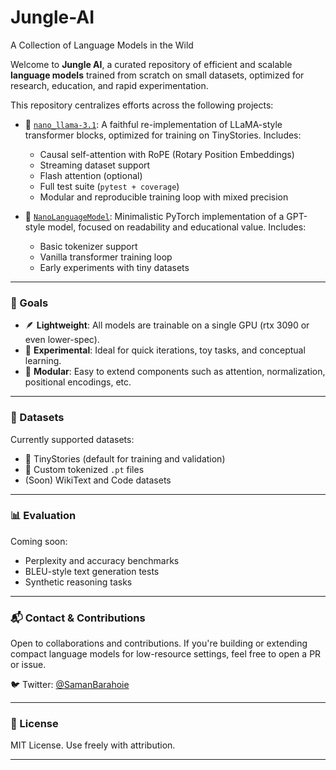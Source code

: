 # Jungle-AI
A Collection of Language Models in the Wild



Welcome to **Jungle AI**, a curated repository of efficient and scalable **language models** trained from scratch on small datasets, optimized for research, education, and rapid experimentation.

This repository centralizes efforts across the following projects:

* 🔬 [`nano_llama-3.1`](https://github.com/SamanBarahoie/nano_llama-3.1): A faithful re-implementation of LLaMA-style transformer blocks, optimized for training on TinyStories. Includes:

  * Causal self-attention with RoPE (Rotary Position Embeddings)
  * Streaming dataset support
  * Flash attention (optional)
  * Full test suite (`pytest + coverage`)
  * Modular and reproducible training loop with mixed precision

* 🧠 [`NanoLanguageModel`](https://github.com/SamanBarahoie/NanoLanguageModel): Minimalistic PyTorch implementation of a GPT-style model, focused on readability and educational value. Includes:

  * Basic tokenizer support
  * Vanilla transformer training loop
  * Early experiments with tiny datasets

---

### 🧠 Goals

* 🪶 **Lightweight**: All models are trainable on a single GPU (rtx 3090 or even lower-spec).
* 🧪 **Experimental**: Ideal for quick iterations, toy tasks, and conceptual learning.
* 🧱 **Modular**: Easy to extend components such as attention, normalization, positional encodings, etc.

---





### 🧪 Datasets

Currently supported datasets:

* 🧒 TinyStories (default for training and validation)
* 🧾 Custom tokenized `.pt` files
* (Soon) WikiText and Code datasets

---

### 📊 Evaluation

Coming soon:

* Perplexity and accuracy benchmarks
* BLEU-style text generation tests
* Synthetic reasoning tasks

---

### 📬 Contact & Contributions

Open to collaborations and contributions. If you're building or extending compact language models for low-resource settings, feel free to open a PR or issue.

🐦 Twitter: [@SamanBarahoie](https://twitter.com/SamanBarahoie)

---

### 🧩 License

MIT License. Use freely with attribution.

---
